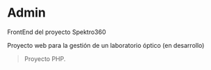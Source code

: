 # Admin
FrontEnd del proyecto Spektro360

Proyecto web para la gestión de un laboratorio óptico (en desarrollo)

> Proyecto PHP.
